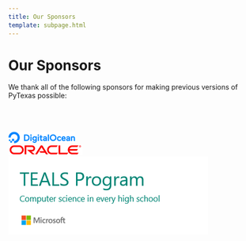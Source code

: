 ```yaml
---
title: Our Sponsors
template: subpage.html
---
```


# Our Sponsors
We thank all of the following sponsors for making previous versions of PyTexas
possible:

<br>
<br>
<br>
<div class="container">

  <div class="row mb-4">
    <div class="col-4 text-center">
      <img src="/assets/img/old-sponsors/DO_Logo_Horizontal_Blue.png">
    </div>
    <div class="col-4 text-center">
      <img src="/assets/img/old-sponsors/2000px-Oracle_logo.svg.png">
    </div>
    <div class="col-4 text-center">
      <img src="/assets/img/old-sponsors/tealslogo.png">
    </div>
  </div>
</div>
